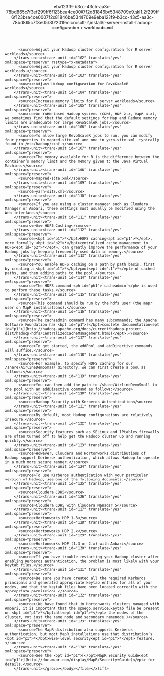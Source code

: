 <?xml version="1.0"?><xliff version="1.2" xmlns="urn:oasis:names:tc:xliff:document:1.2" xmlns:xsi="http://www.w3.org/2001/XMLSchema-instance" xsi:schemaLocation="urn:oasis:names:tc:xliff:document:1.2 xliff-core-1.2-transitional.xsd"><file datatype="xml" original="r-server-install-hadoop-configuration-r-workloads.md" source-language="en-US" target-language="en-US"><header><tool tool-id="mdxliff" tool-name="mdxliff" tool-version="1.0-8ab897d" tool-company="Microsoft" /><xliffext:skl_file_name xmlns:xliffext="urn:microsoft:content:schema:xliffextensions">eba123f9-b3cc-43c5-aa3c-78bd865c7f3ef299ff6f123bea4ce0007f2d81846be5348709e9.skl</xliffext:skl_file_name><xliffext:version xmlns:xliffext="urn:microsoft:content:schema:xliffextensions">1.2</xliffext:version><xliffext:ms.openlocfilehash xmlns:xliffext="urn:microsoft:content:schema:xliffextensions">f299ff6f123bea4ce0007f2d81846be5348709e9</xliffext:ms.openlocfilehash><xliffext:ms.sourcegitcommit xmlns:xliffext="urn:microsoft:content:schema:xliffextensions">eba123f9-b3cc-43c5-aa3c-78bd865c7f3e</xliffext:ms.sourcegitcommit><xliffext:ms.lasthandoff xmlns:xliffext="urn:microsoft:content:schema:xliffextensions">05/30/2019</xliffext:ms.lasthandoff><xliffext:ms.openlocfilepath xmlns:xliffext="urn:microsoft:content:schema:xliffextensions">microsoft-r\install\r-server-install-hadoop-configuration-r-workloads.md</xliffext:ms.openlocfilepath></header><body><group id="content" extype="content"><trans-unit id="101" translate="yes" xml:space="preserve" restype="x-metadata">
          <source>Adjust your Hadoop cluster configuration for R server workloads</source>
        </trans-unit><trans-unit id="102" translate="yes" xml:space="preserve" restype="x-metadata">
          <source>Adjust your Hadoop cluster configuration for R server workloads.</source>
        </trans-unit><trans-unit id="103" translate="yes" xml:space="preserve">
          <source>Adjust Hadoop configuration for RevoScaleR workloads</source>
        </trans-unit><trans-unit id="104" translate="yes" xml:space="preserve">
          <source>Increase memory limits for R server workloads</source>
        </trans-unit><trans-unit id="105" translate="yes" xml:space="preserve">
          <source>On YARN-based Hadoop systems (CDH5, HDP 2.x, MapR 4.x), we sometimes find that the default settings for Map and Reduce memory limits are inadequate for large RevoScaleR jobs.</source>
        </trans-unit><trans-unit id="106" translate="yes" xml:space="preserve">
          <source>To allow large RevoScaleR jobs to run, you can modify four properties in mapred-site.xml and one in yarn-site.xml, typically found in /etc/hadoop/conf.</source>
        </trans-unit><trans-unit id="107" translate="yes" xml:space="preserve">
          <source>The memory available for R is the difference between the container’s memory limit and the memory given to the Java Virtual Machine.</source>
        </trans-unit><trans-unit id="108" translate="yes" xml:space="preserve">
          <source>mapred-site.xml</source>
        </trans-unit><trans-unit id="109" translate="yes" xml:space="preserve">
          <source>yarn-site.xml</source>
        </trans-unit><trans-unit id="110" translate="yes" xml:space="preserve">
          <source>If you are using a cluster manager such as Cloudera Manager or Ambari, these settings must usually be modified using the Web interface.</source>
        </trans-unit><trans-unit id="111" translate="yes" xml:space="preserve">
          <source>Use HDFS Caching</source>
        </trans-unit><trans-unit id="112" translate="yes" xml:space="preserve">
          <source><bpt id="p1">*</bpt>HDFS caching<ept id="p1">*</ept>, more formally <bpt id="p2">*</bpt>centralized cache management in HDFS<ept id="p2">*</ept>, can greatly improve the performance of your Hadoop jobs by keeping frequently used data in memory.</source>
        </trans-unit><trans-unit id="113" translate="yes" xml:space="preserve">
          <source>You enable HDFS caching on a path by path basis, first by creating a <bpt id="p1">*</bpt>pool<ept id="p1">*</ept> of cached paths, and then adding paths to the pool.</source>
        </trans-unit><trans-unit id="114" translate="yes" xml:space="preserve">
          <source>The HDFS command <ph id="ph1">`cacheadmin`</ph> is used to perform these tasks.</source>
        </trans-unit><trans-unit id="115" translate="yes" xml:space="preserve">
          <source>This command should be run by the hdfs user (the mapr user on MapR installations).</source>
        </trans-unit><trans-unit id="116" translate="yes" xml:space="preserve">
          <source>The cacheadmin command has many subcommands; the Apache Software Foundation has <bpt id="p1">[</bpt>complete documentation<ept id="p1">](http://hadoop.apache.org/docs/current/hadoop-project-dist/hadoop-hdfs/CentralizedCacheManagement.html)</ept>.</source>
        </trans-unit><trans-unit id="117" translate="yes" xml:space="preserve">
          <source>To get started, the addPool and addDirective commands will suffice.</source>
        </trans-unit><trans-unit id="118" translate="yes" xml:space="preserve">
          <source>For example, to specify HDFS caching for our /share/AirlineDemoSmall directory, we can first create a pool as follows:</source>
        </trans-unit><trans-unit id="119" translate="yes" xml:space="preserve">
          <source>You can then add the path to /share/AirlineDemoSmall to the pool with an addDirective command as follows:</source>
        </trans-unit><trans-unit id="120" translate="yes" xml:space="preserve">
          <source>Hadoop Security with Kerberos Authentication</source>
        </trans-unit><trans-unit id="121" translate="yes" xml:space="preserve">
          <source>By default, most Hadoop configurations are relatively insecure.</source>
        </trans-unit><trans-unit id="122" translate="yes" xml:space="preserve">
          <source>Security features such as SELinux and IPtables firewalls are often turned off to help get the Hadoop cluster up and running quickly.</source>
        </trans-unit><trans-unit id="123" translate="yes" xml:space="preserve">
          <source>However, Cloudera and Hortonworks distributions of Hadoop support Kerberos authentication, which allows Hadoop to operate in a much more secure manner.</source>
        </trans-unit><trans-unit id="124" translate="yes" xml:space="preserve">
          <source>To use Kerberos authentication with your particular version of Hadoop, see one of the following documents:</source>
        </trans-unit><trans-unit id="125" translate="yes" xml:space="preserve">
          <source>Cloudera CDH5</source>
        </trans-unit><trans-unit id="126" translate="yes" xml:space="preserve">
          <source>Cloudera CDH5 with Cloudera Manager 5</source>
        </trans-unit><trans-unit id="127" translate="yes" xml:space="preserve">
          <source>Hortonworks HDP 1.3</source>
        </trans-unit><trans-unit id="128" translate="yes" xml:space="preserve">
          <source>Hortonworks HDP 2.x</source>
        </trans-unit><trans-unit id="129" translate="yes" xml:space="preserve">
          <source>Hortonworks HDP (1.3 or 2.x) with Ambari</source>
        </trans-unit><trans-unit id="130" translate="yes" xml:space="preserve">
          <source>If you have trouble restarting your Hadoop cluster after enabling Kerberos authentication, the problem is most likely with your keytab files.</source>
        </trans-unit><trans-unit id="131" translate="yes" xml:space="preserve">
          <source>Be sure you have created all the required Kerberos principals and generated appropriate keytab entries for all of your nodes, and that the keytab files have been located correctly with the appropriate permissions.</source>
        </trans-unit><trans-unit id="132" translate="yes" xml:space="preserve">
          <source>(We have found that in Hortonworks clusters managed with Ambari, it is important that the spnego.service.keytab file be present on <bpt id="p1">*</bpt>all<ept id="p1">*</ept> the nodes of the cluster, not just the name node and secondary namenode.)</source>
        </trans-unit><trans-unit id="133" translate="yes" xml:space="preserve">
          <source>The MapR distribution also supports Kerberos authentication, but most MapR installations use that distribution’s <bpt id="p1">*</bpt>wire-level security<ept id="p1">*</ept> feature.</source>
        </trans-unit><trans-unit id="134" translate="yes" xml:space="preserve">
          <source>See the <bpt id="p1">[</bpt>MapR Security Guide<ept id="p1">](http://doc.mapr.com/display/MapR/Security+Guide)</ept> for details.</source>
        </trans-unit></group></body></file></xliff>